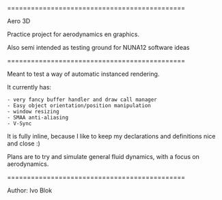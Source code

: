 =============================================

Aero 3D

Practice project for aerodynamics en graphics.

Also semi intended as testing ground for NUNA12 software ideas

=============================================

Meant to test a way of automatic instanced rendering.

It currently has:

	- very fancy buffer handler and draw call manager
	- Easy object orientation/position manipulation
	- window resizing
	- SMAA anti-aliasing
	- V-Sync
	
It is fully inline, because I like to keep my declarations and definitions nice and close :)

Plans are to try and simulate general fluid dynamics, with a focus on aerodynamics.

=============================================

Author: Ivo Blok

